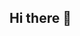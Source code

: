## Hi there 👋

<!--
**harsh-varlekar/harsh-varlekar** is a ✨ _special_ ✨ repository because its `README.md` (this file) appears on your GitHub profile.

Here are some ideas to get you started:Hi, I'm Bouaskaoun Mohammed! 
bouaskaoun bouaskaoun




💻 I am a self taught Full Stack Developer and a Machine Learning Developer
📚 I have a Bachelors in Computer Science from the University Cadi Ayyad at Morocco
📝 I have a strong interest in Data Science and Artificial Intelligence
🔭 Working on Deep Learning & Machine Learning
🌱 Learning about Computer Vision and Machine Learning stuff
🌟 Main languages: Python, JavaScript
🚩 Interested in Full Stack Machine Learning Application development
🤔 I’m currently open for: An Intern or a new job opportunity, this is MY RESUME.
🤝 Connect with me
Gmail LinkedIn GitHub Kaggle

🛠️ My Favorite Tools
👨‍💻 Programming Languages
JavaScript Python

🧰 Frameworks and Libraries
Keras NumPy Pandas TensorFlow Angular Spring Bootstrap

🗄️ Databases and Cloud Hosting
GitHub Pages Firebase

💻 Software and Tools
Colab Git Google Sheets Jupyter Postman Stack Overflow Visual Studio Code


 GitHub Stats

⚡ Bouaskaoun's Stats

bouaskaoun bouaskaoun


⚡ Top Languages

bouaskaoun

Note: Top languages is only a metric of the languages my public code consists of and doesn't reflect experience or skill level.


Let's Work on Your Project Together!
If you have any questions about front-end web development, feel free to contact me through email me.

You can hire me as a freelancer on Fiverr or LinkedIn to deploy your machine learning project on web.

It's not perfect, isn't it?
Feedback

“I think it’s very important to have a feedback loop, where you’re constantly thinking about what you’ve done and how you could be doing it better.” – Elon Musk

Bouaskaoun

Last Edited on: 19/07/2022

- 🔭 I’m currently working on ...
- 🌱 I’m currently learning ...
- 👯 I’m looking to collaborate on ...
- 🤔 I’m looking for help with ...
- 💬 Ask me about ...
- 📫 How to reach me: ...
- 😄 Pronouns: ...
- ⚡ Fun fact: ...
-->
